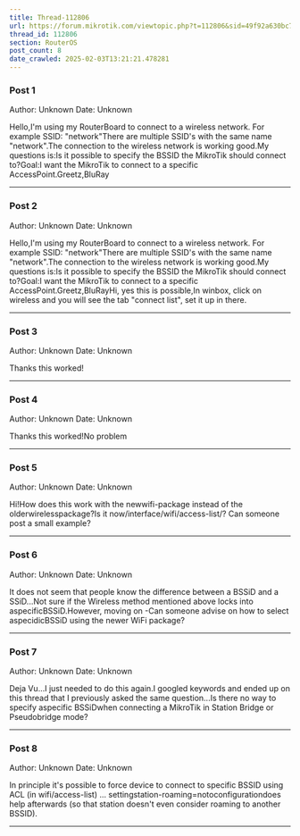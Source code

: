 ```yaml
---
title: Thread-112806
url: https://forum.mikrotik.com/viewtopic.php?t=112806&sid=49f92a630bc7970d8ca50523be880e8f
thread_id: 112806
section: RouterOS
post_count: 8
date_crawled: 2025-02-03T13:21:21.478281
---
```


### Post 1
Author: Unknown
Date: Unknown

Hello,I'm using my RouterBoard to connect to a wireless network. For example SSID: "network"There are multiple SSID's with the same name "network".The connection to the wireless network is working good.My questions is:Is it possible to specify the BSSID the MikroTik should connect to?Goal:I want the MikroTik to connect to a specific AccessPoint.Greetz,BluRay

---
### Post 2
Author: Unknown
Date: Unknown

Hello,I'm using my RouterBoard to connect to a wireless network. For example SSID: "network"There are multiple SSID's with the same name "network".The connection to the wireless network is working good.My questions is:Is it possible to specify the BSSID the MikroTik should connect to?Goal:I want the MikroTik to connect to a specific AccessPoint.Greetz,BluRayHi, yes this is possible,In winbox, click on wireless and you will see the tab "connect list", set it up in there.

---
### Post 3
Author: Unknown
Date: Unknown

Thanks this worked!

---
### Post 4
Author: Unknown
Date: Unknown

Thanks this worked!No problem

---
### Post 5
Author: Unknown
Date: Unknown

Hi!How does this work with the newwifi-package instead of the olderwirelesspackage?Is it now/interface/wifi/access-list/? Can someone post a small example?

---
### Post 6
Author: Unknown
Date: Unknown

It does not seem that people know the difference between a BSSiD and a SSiD...Not sure if the Wireless method mentioned above locks into aspecificBSSiD.However, moving on -Can someone advise on how to select aspecidicBSSiD using the newer WiFi package?

---
### Post 7
Author: Unknown
Date: Unknown

Deja Vu...I just needed to do this again.I googled keywords and ended up on this thread that I previously asked the same question...Is there no way to specify aspecific BSSiDwhen connecting a MikroTik in Station Bridge or Pseudobridge mode?

---
### Post 8
Author: Unknown
Date: Unknown

In principle it's possible to force device to connect to specific BSSID using ACL (in wifi/access-list) ... settingstation-roaming=notoconfigurationdoes help afterwards (so that station doesn't even consider roaming to another BSSID).

---
